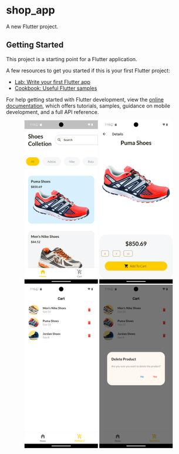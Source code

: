 # shop_app

A new Flutter project.

## Getting Started

This project is a starting point for a Flutter application.

A few resources to get you started if this is your first Flutter project:

- [Lab: Write your first Flutter app](https://docs.flutter.dev/get-started/codelab)
- [Cookbook: Useful Flutter samples](https://docs.flutter.dev/cookbook)

For help getting started with Flutter development, view the
[online documentation](https://docs.flutter.dev/), which offers tutorials,
samples, guidance on mobile development, and a full API reference.

<p align="center">
  <img src="assets/homepage.png" alt="Image 1" width="200" />
  <img src="assets/productdetails.png" alt="Image 2" width="200" />
  <img src="assets/cartpage.png" alt="Image 3" width="200" />
  <img src="assets/dialogbox.png" alt="Image 4" width="200" />
</p>


